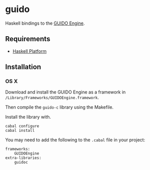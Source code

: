 
# guido

Haskell bindings to the [GUIDO Engine][guido-engine].

## Requirements

* [Haskell Platform](http://www.haskell.org/platform)

## Installation

### OS X

Download and install the GUIDO Engine as a framework in `/Library/Frameworks/GUIDOEngine.framework`.

Then compile the `guido-c` library using the Makefile.

Install the library with.

    cabal configure
    cabal install

You may need to add the following to the `.cabal` file in your project:

    frameworks:
        GUIDOEngine
    extra-libraries:
        guidoc
    

[guido-engine]: http://guidolib.sourceforge.net/